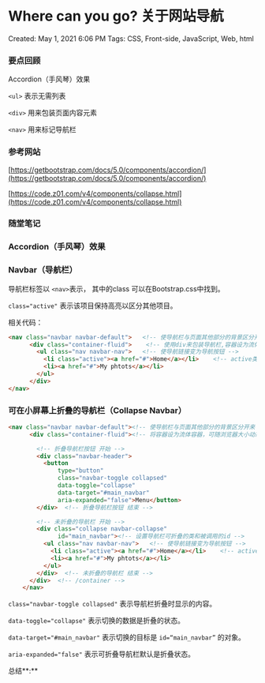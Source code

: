 # Where can you go? 关于网站导航

Created: May 1, 2021 6:06 PM
Tags: CSS, Front-side, JavaScript, Web, html

### 要点回顾

Accordion（手风琴）效果

`<ul>` 表示无需列表

`<div>` 用来包装页面内容元素

`<nav>` 用来标记导航栏

### 参考网站

[https://getbootstrap.com/docs/5.0/components/accordion/](https://getbootstrap.com/docs/5.0/components/accordion/)

[https://code.z01.com/v4/components/collapse.html](https://code.z01.com/v4/components/collapse.html)

### 随堂笔记

### Accordion（手风琴）效果

### Navbar（导航栏）

导航栏标签以 `<nav>`表示， 其中的class 可以在Bootstrap.css中找到。

`class="active"` 表示该项目保持高亮以区分其他项目。

相关代码：

```html
<nav class="navbar navbar-default">   <!-- 使导航栏与页面其他部分的背景区分开来 -->
      <div class="container-fluid">    <!-- 使用div来包装导航栏,容器设为流体容器 -->
        <ul class="nav navbar-nav">   <!-- 使导航链接变为导航按钮 -->
          <li class="active"><a href="#">Home</a></li>    <!-- active类让该标签保持高亮 -->
          <li><a href="#">My phtots</a></li>
        </ul>
      </div>
</nav>
```

### 可在小屏幕上折叠的导航栏（Collapse Navbar）

```html
<nav class="navbar navbar-default"><!-- 使导航栏与页面其他部分的背景区分开来 -->
      <div class="container-fluid"><!-- 将容器设为流体容器，可随浏览器大小动态布局 -->

        <!-- 折叠导航栏按钮 开始 -->
        <div class="navbar-header">
          <button 
              type="button" 
              class="navbar-toggle collapsed" 
              data-toggle="collapse"
              data-target="#main_navbar" 
              aria-expanded="false">Menu</button>
        </div>  <!-- 折叠导航栏按钮 结束 -->

        <!-- 未折叠的导航栏 开始 -->
        <div class="collapse navbar-collapse"
              id="main_navbar"><!-- 设置导航栏可折叠的类和被调用的id -->
          <ul class="nav navbar-nav">   <!-- 使导航链接变为导航按钮 -->
            <li class="active"><a href="#">Home</a></li>    <!-- active类让该标签保持高亮 -->
            <li><a href="#">My phtots</a></li>
          </ul>
        </div>  <!-- 未折叠的导航栏 结束 -->
      </div>  <!-- /container -->
    </nav>
```

`class="navbar-toggle collapsed"` 表示导航栏折叠时显示的内容。

`data-toggle="collapse"` 表示切换的数据是折叠的状态。

`data-target="#main_navbar"` 表示切换的目标是 `id=“main_navbar”` 的对象。

`aria-expanded="false"` 表示可折叠导航栏默认是折叠状态。

总结**:**